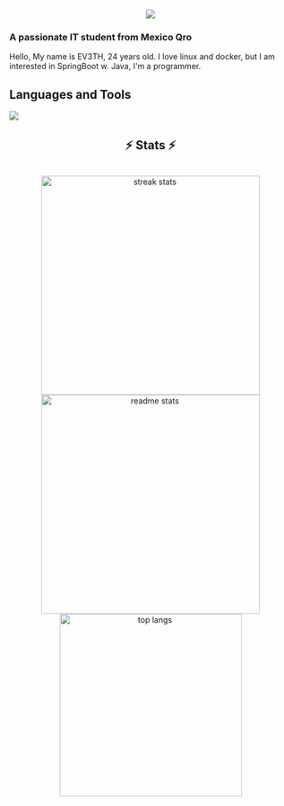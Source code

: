 <h1 align="center">
    <img src="https://readme-typing-svg.herokuapp.com/?font=Righteous&size=35&center=true&vCenter=true&width=500&height=70&duration=4000&lines=Hi+There!+👋;+I'm+EV3TH!;" />
</h1>

<h3 align="left">A passionate IT student from Mexico Qro</h3>

<div align="left">
    Hello, My name is EV3TH, 24 years old.
    I love linux and docker, but I am interested in SpringBoot w. Java, I'm a
    programmer.
</div>
<h2 align="left">Languages and Tools</h2>
<div align="left">
    <img src="https://skillicons.dev/icons?i=python,java,spring,azure,docker,postgres,mysql,linux" /><br>
</div>


<h2 align="center">⚡ Stats ⚡</h2>
<br>
<div align=center>
  <img width=390 src="https://streak-stats.demolab.com/?user=EV3THlm&count_private=true&theme=react&border_radius=10" alt="streak stats"/>
  <img width=390 src="https://github-readme-stats-salesp07.vercel.app/api?username=EV3THlm&count_private=true&show_icons=true&theme=react&rank_icon=github&border_radius=10" alt="readme stats" />
  <br/>
  <img width=325 align="center" src="https://github-readme-stats-salesp07.vercel.app/api/top-langs/?username=EV3THlm&hide=HTML&langs_count=8&layout=compact&theme=react&border_radius=10&size_weight=0.5&count_weight=0.5&exclude_repo=github-readme-stats" alt="top langs" />
</div>
